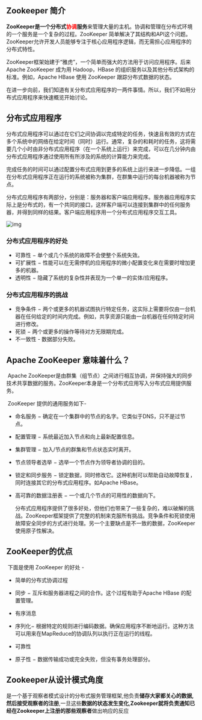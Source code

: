 ## Zookeeper 简介 ###

​		**ZooKeeper是一个分布式<span style='color:red'>协调</span>服务**来管理大量的主机。协调和管理在分布式环境的一个服务是一个复杂的过程。ZooKeeper 简单解决了其结构和API这个问题。ZooKeeper允许开发人员能够专注于核心应用程序逻辑，而无需担心应用程序的分布式特性。

​		ZooKeeper框架始建于“雅虎”，一个简单而强大的方法用于访问应用程序。后来 Apache ZooKeeper 成为用 Hadoop，HBase 的组织服务以及其他分布式架构的标准。例如，Apache HBase 使用 ZooKeeper 跟踪分布式数据的状态。

​		在进一步向前，我们知道有关分布式应用程序的一两件事情。所以，我们不如用分布式应用程序来快速概览开始讨论。

## 	分布式应用程序

​		分布式应用程序可以通过在它们之间协调以完成特定的任务，快速且有效的方式在多个系统中的网络在给定时间（同时）运行。通常，复杂的和耗时的任务，这将需要几个小时由非分布式应用程序（在一个系统上运行）来完成，可以在几分钟内由分布式应用程序通过使用所有所涉及的系统的计算能力来完成。

​		完成任务的时间可以通过配置分布式应用到更多的系统上运行来进一步降低。一组在分布式应用程序正在运行的系统被称为集群，在群集中运行的每台机器被称为节点。

​		分布式应用程序有两部分，分别是：服务器和客户端应用程序。服务器应用程序实际上是分布式的，有一个共同的接口，这样客户端可以连接到集群中的任何服务器，并得到同样的结果。客户端应用程序用一个分布式应用程序交互工具。

![img](https://www.yiibai.com/uploads/tutorial/20151119/1-15111ZI442338.jpg)

### 	分布式应用程序的好处

- 可靠性 − 单个或几个系统的故障不会使整个系统失效。 	
- 可扩展性 − 性能可以在无需停机的应用程序的微小配置变化来在需要时增加更多的机器。 	
- 透明性 − 隐藏了系统的复杂性并表现为一个单一的实体/应用程序。 	

### 	分布式应用程序的挑战

- 竞争条件 − 两个或更多的机器试图执行特定任务，这实际上需要将仅由一台机器在任何给定的时间内完成。例如，共享资源只能由一台机器在任何特定时间进行修改。 	
- 死锁 − 两个或更多的操作等待对方无限期完成。 	
- 不一致性 - 数据部分失败。 	

## 	Apache ZooKeeper 意味着什么？

​		Apache ZooKeeper是由群集（组节点）之间进行相互协调，并保持强大的同步技术共享数据的服务。ZooKeeper本身是一个分布式应用写入分布式应用提供服务。

​		ZooKeeper 提供的通用服务如下-

- 命名服务 − 确定在一个集群中的节点的名字。它类似于DNS，只不是过节点。 	

- 配置管理 − 系统最近加入节点和向上最新配置信息。 	

- 集群管理 − 加入/节点的群集和节点状态实时离开。 	

- 节点领导者选举 − 选举一个节点作为领导者协调的目的。 	

- 锁定和同步服务 − 锁定数据，同时修改它。这种机制可以帮助自动故障恢复，同时连接其它的分布式应用程序。如Apache HBase。 	

- 高可靠的数据注册表 − 一个或几个节点的可用性的数据向下。 	

  ​		分布式应用程序提供了很多好处，但他们也带来了一些复杂的，难以破解的挑战。ZooKeeper框架提供了完整的机制来克服所有挑战。竞争条件和死锁使用故障安全同步的方式进行处理。另一个主要缺点是不一致的数据，ZooKeeper 使用原子性解决。

## 	ZooKeeper的优点

​	下面是使用 ZooKeeper 的好处 -

-   简单的分布式协调过程 

- 同步 − 互斥和服务器进程之间的合作。这个过程有助于Apache HBase 的配置管理。
- 有序消息 
- 序列化− 根据特定的规则进行编码数据。确保应用程序不断地运行。这种方法可以用来在MapReduce的协调队列以执行正在运行的线程。 
- 可靠性 	
- 原子性 − 数据传输成功或完全失败，但没有事务处理部分。

## Zookeeper从设计模式角度

是一个基于观察者模式设计的分布式服务管理框架,他负责**储存大家都关心的数据,然后接受观察者的注册**,一旦这些**数据的状态发生变化**,**Zookeeper就将负责通知已经在Zookeeper上注册的那些观察者**做出响应的反应